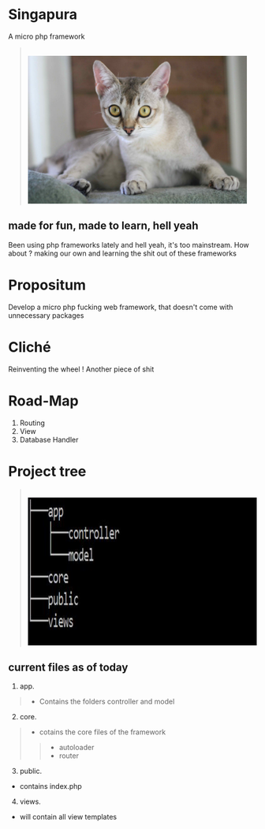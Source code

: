 # Singapura
A micro php framework
> <br>
> <img height="300px" src="https://github.com/stinkymonkeyph/singapura/blob/master/who.jpg"></img>
> <br>

## made for fun, made to learn, hell yeah
Been using php frameworks lately and hell yeah, it's too mainstream. How about ? making our own and learning the shit out of these frameworks

# Propositum

Develop a micro php fucking web framework, that doesn't come with unnecessary packages

# Cliché

Reinventing the wheel ! Another piece of shit

# Road-Map

1. Routing
2. View 
3. Database Handler

# Project tree

> <br>
> <img height="300px" src="https://github.com/stinkymonkeyph/singapura/blob/master/tree.JPG"></img>
> <br>

## current files as of today

1. app.
> * Contains the folders controller and model

2. core.
> * cotains the core files of the framework
> > * autoloader
> > * router

3. public.
* contains index.php

4. views.
* will contain all view templates


